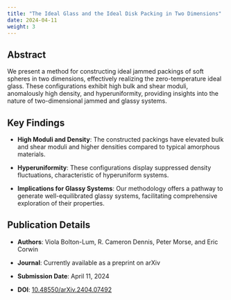 ```yaml
---
title: "The Ideal Glass and the Ideal Disk Packing in Two Dimensions"
date: 2024-04-11
weight: 3
---
```


## Abstract

We present a method for constructing ideal jammed packings of soft spheres in two dimensions, effectively realizing the zero-temperature ideal glass. These configurations exhibit high bulk and shear moduli, anomalously high density, and hyperuniformity, providing insights into the nature of two-dimensional jammed and glassy systems.

## Key Findings

- **High Moduli and Density**: The constructed packings have elevated bulk and shear moduli and higher densities compared to typical amorphous materials.

- **Hyperuniformity**: These configurations display suppressed density fluctuations, characteristic of hyperuniform systems.

- **Implications for Glassy Systems**: Our methodology offers a pathway to generate well-equilibrated glassy systems, facilitating comprehensive exploration of their properties.

## Publication Details

- **Authors**: Viola Bolton-Lum, R. Cameron Dennis, Peter Morse, and Eric Corwin

- **Journal**: Currently available as a preprint on arXiv

- **Submission Date**: April 11, 2024

- **DOI**: [10.48550/arXiv.2404.07492](https://doi.org/10.48550/arXiv.2404.07492)
